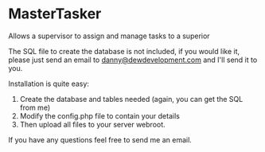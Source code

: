 # MasterTasker
Allows a supervisor to assign and manage tasks to a superior

The SQL file to create the database is not included, if you would like it, please just send an email to danny@dewdevelopment.com and I'll send it to you.

Installation is quite easy:
1) Create the database and tables needed (again, you can get the SQL from me)
2) Modify the config.php file to contain your details
3) Then upload all files to your server webroot.

If you have any questions feel free to send me an email.

